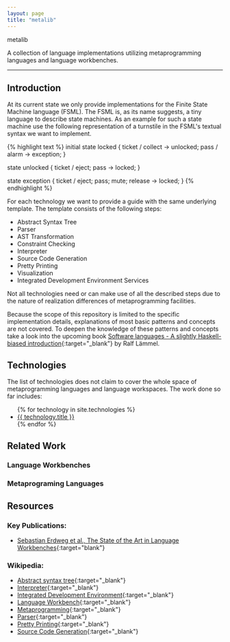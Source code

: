```yaml
---
layout: page
title: "metalib"
---
```

<div class="hero">
    <p class="hero-element">metalib</p>
    <p class="hero-element">A collection of language implementations utilizing metaprogramming languages and language workbenches.</p>
</div>

<hr>

## Introduction

At its current state we only provide implementations for the Finite State Machine language (FSML).
The FSML is, as its name suggests, a tiny language to describe state machines.
As an example for such a state machine use the following representation of a turnstile in the FSML's textual syntax we 
want to implement.

{% highlight text %}
initial state locked {
    ticket / collect -> unlocked;
    pass / alarm -> exception;
}

state unlocked {
    ticket / eject;
    pass -> locked;
}

state exception {
    ticket / eject;
    pass;
    mute;
    release -> locked;
}
{% endhighlight %}

For each technology we want to provide a guide with the same underlying template.
The template consists of the following steps:

- Abstract Syntax Tree
- Parser
- AST Transformation
- Constraint Checking
- Interpreter
- Source Code Generation
- Pretty Printing
- Visualization
- Integrated Development Environment Services

Not all technologies need or can make use of all the described steps due to the nature of realization
differences of metaprogramming facilities.


Because the scope of this repository is limited to the specific implementation details, explanations of most basic
patterns and concepts are not covered.
To deepen the knowledge of these patterns and concepts take a look into the upcoming book
[Software languages - A slightly Haskell-biased introduction](http://www.softlang.org/book){:target="_blank"}
by Ralf Lämmel.


## Technologies

The list of technologies does not claim to cover the whole space of metaprogramming languages
and language workspaces.
The work done so far includes:

<ul>
{% for technology in site.technologies %}
<li>
    <a href="{{ site.baseurl }}{{ technology.url }}">
        {{ technology.title }}
    </a>
</li>
{% endfor %}
</ul>

## Related Work

### Language Workbenches

### Metaprograming Languages

## Resources

### Key Publications:
- [Sebastian Erdweg et al., The State of the Art in Language Workbenches](http://dblp.org/rec/conf/sle/ErdwegSVBBCGHKLKMPPSSSVVVWW13){:target="blank"}

### Wikipedia:
- [Abstract syntax tree](https://en.wikipedia.org/wiki/Abstract_syntax_tree){:target="_blank"}
- [Interpreter](https://en.wikipedia.org/wiki/Interpreter_(computing)){:target="_blank"}
- [Integrated Development Environment](https://en.wikipedia.org/wiki/Integrated_development_environment){:target="_blank"}
- [Language Workbench](https://en.wikipedia.org/wiki/Language_workbench){:target="_blank"}
- [Metaprogramming](https://en.wikipedia.org/wiki/Metaprogramming){:target="_blank"}
- [Parser](https://en.wikipedia.org/wiki/Parser){:target="_blank"}
- [Pretty Printing](https://en.wikipedia.org/wiki/Prettyprint){:target="_blank"}
- [Source Code Generation](https://en.wikipedia.org/wiki/Source_code_generation){:target="_blank"}
